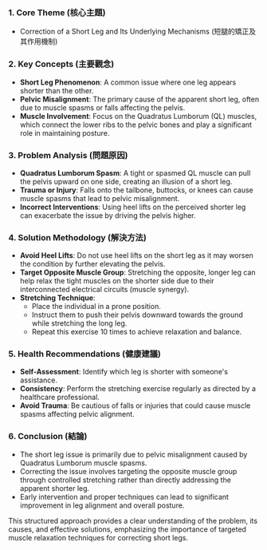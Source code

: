 ### 1. Core Theme (核心主題)
- Correction of a Short Leg and Its Underlying Mechanisms (短腿的矯正及其作用機制)

### 2. Key Concepts (主要觀念)
- **Short Leg Phenomenon**: A common issue where one leg appears shorter than the other.
- **Pelvic Misalignment**: The primary cause of the apparent short leg, often due to muscle spasms or falls affecting the pelvis.
- **Muscle Involvement**: Focus on the Quadratus Lumborum (QL) muscles, which connect the lower ribs to the pelvic bones and play a significant role in maintaining posture.

### 3. Problem Analysis (問題原因)
- **Quadratus Lumborum Spasm**: A tight or spasmed QL muscle can pull the pelvis upward on one side, creating an illusion of a short leg.
- **Trauma or Injury**: Falls onto the tailbone, buttocks, or knees can cause muscle spasms that lead to pelvic misalignment.
- **Incorrect Interventions**: Using heel lifts on the perceived shorter leg can exacerbate the issue by driving the pelvis higher.

### 4. Solution Methodology (解決方法)
- **Avoid Heel Lifts**: Do not use heel lifts on the short leg as it may worsen the condition by further elevating the pelvis.
- **Target Opposite Muscle Group**: Stretching the opposite, longer leg can help relax the tight muscles on the shorter side due to their interconnected electrical circuits (muscle synergy).
- **Stretching Technique**:
  - Place the individual in a prone position.
  - Instruct them to push their pelvis downward towards the ground while stretching the long leg.
  - Repeat this exercise 10 times to achieve relaxation and balance.

### 5. Health Recommendations (健康建議)
- **Self-Assessment**: Identify which leg is shorter with someone's assistance.
- **Consistency**: Perform the stretching exercise regularly as directed by a healthcare professional.
- **Avoid Trauma**: Be cautious of falls or injuries that could cause muscle spasms affecting pelvic alignment.

### 6. Conclusion (結論)
- The short leg issue is primarily due to pelvic misalignment caused by Quadratus Lumborum muscle spasms.
- Correcting the issue involves targeting the opposite muscle group through controlled stretching rather than directly addressing the apparent shorter leg.
- Early intervention and proper techniques can lead to significant improvement in leg alignment and overall posture.

This structured approach provides a clear understanding of the problem, its causes, and effective solutions, emphasizing the importance of targeted muscle relaxation techniques for correcting short legs.